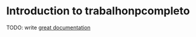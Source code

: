 # Introduction to trabalhonpcompleto

TODO: write [great documentation](http://jacobian.org/writing/what-to-write/)
